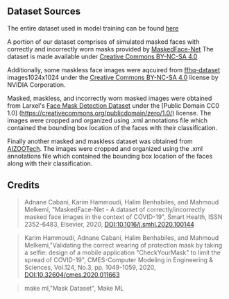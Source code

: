 ## Dataset Sources
The entire dataset used in model training can be found [here](https://drive.google.com/file/d/1MBNOfMDmNQiAKO7hnoCG2Q1u4wq0qa2D/view?usp=sharing)

A portion of our dataset comprises of simulated masked faces with correctly and incorrectly worn masks provided by [MaskedFace-Net](https://github.com/cabani/MaskedFace-Net)
The dataset is made available under [Creative Commons BY-NC-SA 4.0](https://creativecommons.org/licenses/by-nc-sa/4.0/)

Additionally, some maskless face images were aqcuired from [ffhq-dataset](https://github.com/NVlabs/ffhq-dataset) images1024x1024 under the [Creative Commons BY-NC-SA 4.0](https://creativecommons.org/licenses/by-nc-sa/4.0/) license by NVIDIA Corporation.

Masked, maskless, and incorrectly worn masked images were obtained from Larxel's [Face Mask Detection Dataset](https://www.kaggle.com/andrewmvd/face-mask-detection) under the [Public Domain CC0 1.0] (https://creativecommons.org/publicdomain/zero/1.0/) license. The images were cropped and organized using .xml annotations file which contained the bounding box location of the faces with their classification.

Finally another masked and maskless dataset was obtained from [AIZOOTech](https://github.com/AIZOOTech/FaceMaskDetection). The images were cropped and organized using the .xml annotations file which contained the bounding box location of the faces along with their classification.


## Credits
>Adnane Cabani, Karim Hammoudi, Halim Benhabiles, and Mahmoud Melkemi, "MaskedFace-Net - A dataset of correctly/incorrectly masked face images in the context of COVID-19", Smart Health, ISSN 2352-6483, Elsevier, 2020, <a href=https://doi.org/10.1016/j.smhl.2020.100144>DOI:10.1016/j.smhl.2020.100144</a>

>Karim Hammoudi, Adnane Cabani, Halim Benhabiles, and Mahmoud Melkemi,"Validating the correct wearing of protection mask by taking a selfie: design of a mobile application "CheckYourMask" to limit the spread of COVID-19", CMES-Computer Modeling in Engineering & Sciences, Vol.124, No.3, pp. 1049-1059, 2020, <a href=https://www.techscience.com/CMES/v124n3/39927>DOI:10.32604/cmes.2020.011663</a>

>make ml,"Mask Dataset", Make ML <a href=https://makeml.app/datasets/mask></a>


